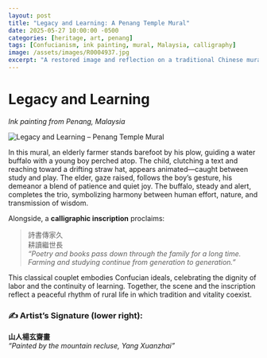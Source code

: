 ```yaml
---
layout: post
title: "Legacy and Learning: A Penang Temple Mural"
date: 2025-05-27 10:00:00 -0500
categories: [heritage, art, penang]
tags: [Confucianism, ink painting, mural, Malaysia, calligraphy]
image: /assets/images/R0004937.jpg
excerpt: "A restored image and reflection on a traditional Chinese mural in Penang, celebrating the enduring values of study, labor, and lineage."
---
```


# Legacy and Learning  
*Ink painting from Penang, Malaysia*

![Legacy and Learning – Penang Temple Mural](/assets/images/R0004937.jpg)

In this mural, an elderly farmer stands barefoot by his plow, guiding a water buffalo with a young boy perched atop. The child, clutching a text and reaching toward a drifting straw hat, appears animated—caught between study and play. The elder, gaze raised, follows the boy’s gesture, his demeanor a blend of patience and quiet joy. The buffalo, steady and alert, completes the trio, symbolizing harmony between human effort, nature, and transmission of wisdom.

Alongside, a **calligraphic inscription** proclaims:

> 詩書傳家久  
> 耕讀繼世長  
> *“Poetry and books pass down through the family for a long time.  
> Farming and studying continue from generation to generation.”*

This classical couplet embodies Confucian ideals, celebrating the dignity of labor and the continuity of learning. Together, the scene and the inscription reflect a peaceful rhythm of rural life in which tradition and vitality coexist.

### ✍️ Artist’s Signature (lower right):  
**山人楊玄齋畫**  
*“Painted by the mountain recluse, Yang Xuanzhai”*
